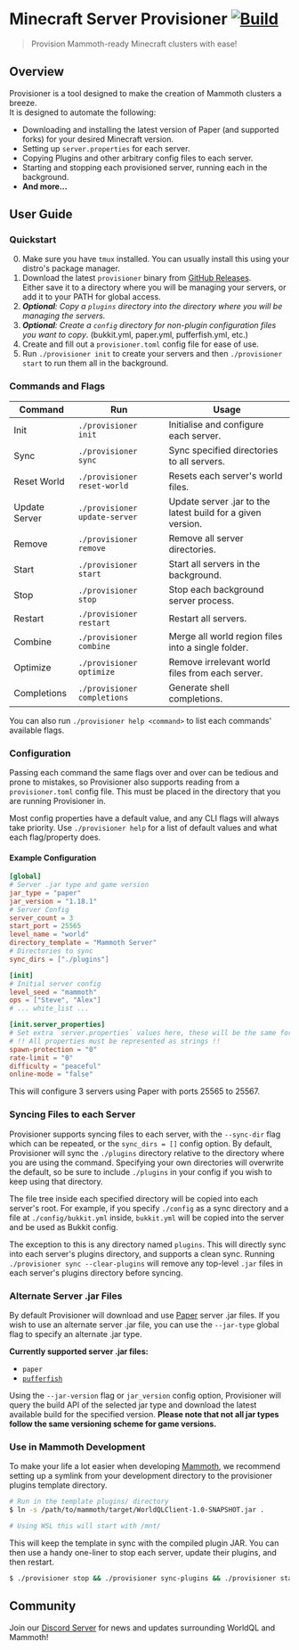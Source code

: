 # Minecraft Server Provisioner [![Build](https://github.com/WorldQL/provisioner/actions/workflows/build.yml/badge.svg)](https://github.com/WorldQL/provisioner/actions/workflows/build.yml)
> Provision Mammoth-ready Minecraft clusters with ease!

## Overview
Provisioner is a tool designed to make the creation of Mammoth clusters a breeze.  
It is designed to automate the following:
* Downloading and installing the latest version of Paper (and supported forks) for your desired Minecraft version.
* Setting up `server.properties` for each server.
* Copying Plugins and other arbitrary config files to each server.
* Starting and stopping each provisioned server, running each in the background.
* **And more...**

## User Guide
### Quickstart
0. Make sure you have `tmux` installed. You can usually install this using your distro's package manager.
1. Download the latest `provisioner` binary from [GitHub Releases](https://github.com/WorldQL/mc_provisioner/releases).  
  Either save it to a directory where you will be managing your servers, or add it to your PATH for global access.
2. *__Optional__: Copy a `plugins` directory into the directory where you will be managing the servers.*
3. *__Optional__: Create a `config` directory for non-plugin configuration files you want to copy*. (bukkit.yml, paper.yml, pufferfish.yml, etc.)
4. Create and fill out a `provisioner.toml` config file for ease of use.
5. Run `./provisioner init` to create your servers and then `./provisioner start` to run them all in the background.

### Commands and Flags
| Command | Run | Usage |
| - | - | - |
| Init | `./provisioner init` | Initialise and configure each server. |
| Sync | `./provisioner sync` | Sync specified directories to all servers. |
| Reset World | `./provisioner reset-world` | Resets each server's world files. |
| Update Server | `./provisioner update-server` | Update server .jar to the latest build for a given version. |
| Remove | `./provisioner remove` | Remove all server directories. |
| Start | `./provisioner start` | Start all servers in the background. |
| Stop | `./provisioner stop` | Stop each background server process. |
| Restart | `./provisioner restart` | Restart all servers. |
| Combine | `./provisioner combine` | Merge all world region files into a single folder. |
| Optimize | `./provisioner optimize` | Remove irrelevant world files from each server. |
| Completions | `./provisioner completions` | Generate shell completions. |

You can also run `./provisioner help <command>` to list each commands' available flags.

### Configuration
Passing each command the same flags over and over can be tedious and prone to mistakes, so Provisioner also supports reading from a `provisioner.toml` config file. This must be placed in the directory that you are running Provisioner in.

Most config properties have a default value, and any CLI flags will always take priority. Use `./provisioner help` for a list of default values and what each flag/property does.

#### Example Configuration
```toml
[global]
# Server .jar type and game version
jar_type = "paper"
jar_version = "1.18.1"
# Server Config
server_count = 3
start_port = 25565
level_name = "world"
directory_template = "Mammoth Server"
# Directories to sync
sync_dirs = ["./plugins"]

[init]
# Initial server config
level_seed = "mammoth"
ops = ["Steve", "Alex"]
# ... white_list ...

[init.server_properties]
# Set extra `server.properties` values here, these will be the same for every server
# !! All properties must be represented as strings !!
spawn-protection = "0"
rate-limit = "0"
difficulty = "peaceful"
online-mode = "false"
```

This will configure 3 servers using Paper with ports 25565 to 25567.

### Syncing Files to each Server
Provisioner supports syncing files to each server, with the `--sync-dir` flag which can be repeated, or the `sync_dirs = []` config option. By default, Provisioner will sync the `./plugins` directory relative to the directory where you are using the command. Specifying your own directories will overwrite the default, so be sure to include `./plugins` in your config if you wish to keep using that directory.

The file tree inside each specified directory will be copied into each server's root. For example, if you specify `./config` as a sync directory and a file at `./config/bukkit.yml` inside, `bukkit.yml` will be copied into the server and be used as Bukkit config.

The exception to this is any directory named `plugins`. This will directly sync into each server's plugins directory, and supports a clean sync. Running `./provisioner sync --clear-plugins` will remove any top-level `.jar` files in each server's plugins directory before syncing.

### Alternate Server .jar Files
By default Provisioner will download and use [Paper](https://papermc.io/) server .jar files. If you wish to use an alternate server .jar file, you can use the `--jar-type` global flag to specify an alternate .jar type.

**Currently supported server .jar files:**
* `paper`
* [`pufferfish`](https://github.com/pufferfish-gg/Pufferfish)

Using the `--jar-version` flag or `jar_version` config option, Provisioner will query the build API of the selected jar type and download the latest available build for the specified version. **Please note that not all jar types follow the same versioning scheme for game versions.**

### Use in Mammoth Development
To make your life a lot easier when developing [Mammoth](https://github.com/WorldQL/mammoth), we recommend setting up a symlink from your development directory to the provisioner plugins template directory.

```sh
# Run in the template plugins/ directory
$ ln -s /path/to/mammoth/target/WorldQLClient-1.0-SNAPSHOT.jar .

# Using WSL this will start with /mnt/
```

This will keep the template in sync with the compiled plugin JAR. You can then use a handy one-liner to stop each server, update their plugins, and then restart.

```sh
$ ./provisioner stop && ./provisioner sync-plugins && ./provisioner start
```

## Community
Join our [Discord Server](https://discord.gg/tDZkXQPzEw) for news and updates surrounding WorldQL and Mammoth!

